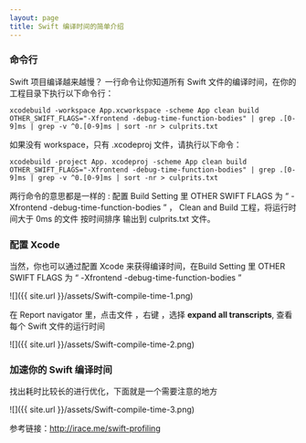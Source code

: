 ```yaml
---
layout: page
title: Swift 编译时间的简单介绍
---
```


### 命令行

Swift 项目编译越来越慢？ 一行命令让你知道所有 Swift 文件的编译时间，在你的工程目录下执行以下命令行：

```
xcodebuild -workspace App.xcworkspace -scheme App clean build OTHER_SWIFT_FLAGS="-Xfrontend -debug-time-function-bodies" | grep .[0-9]ms | grep -v ^0.[0-9]ms | sort -nr > culprits.txt
```

如果没有 workspace，只有 .xcodeproj 文件，请执行以下命令：

```
xcodebuild -project App. xcodeproj -scheme App clean build OTHER_SWIFT_FLAGS="-Xfrontend -debug-time-function-bodies" | grep .[0-9]ms | grep -v ^0.[0-9]ms | sort -nr > culprits.txt
```
    
两行命令的意思都是一样的 : 配置 Build Setting 里 OTHER SWIFT FLAGS 为 “ -Xfrontend  -debug-time-function-bodies ” ， Clean and Build 工程，将运行时间大于 0ms 的文件 按时间排序 输出到 culprits.txt 文件。

### 配置 Xcode

当然，你也可以通过配置 Xcode 来获得编译时间，在Build Setting 里 OTHER SWIFT FLAGS 为 “ -Xfrontend  -debug-time-function-bodies ”

![]({{ site.url }}/assets/Swift-compile-time-1.png)

在 Report navigator 里，点击文件 ，右键 ，选择  **expand all transcripts**, 查看每个 Swift 文件的运行时间

![]({{ site.url }}/assets/Swift-compile-time-2.png)

### 加速你的 Swift 编译时间

找出耗时比较长的进行优化，下面就是一个需要注意的地方

![]({{ site.url }}/assets/Swift-compile-time-3.png)

参考链接：<http://irace.me/swift-profiling>
